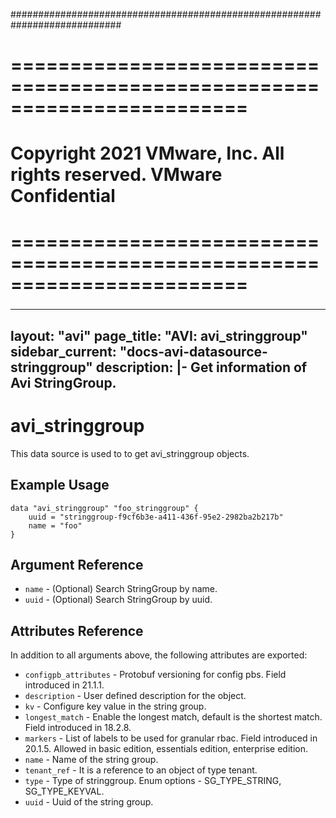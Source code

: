 ############################################################################
# ========================================================================
# Copyright 2021 VMware, Inc.  All rights reserved. VMware Confidential
# ========================================================================
###

<!--
    Copyright 2021 VMware, Inc.
    SPDX-License-Identifier: Mozilla Public License 2.0
-->
---
layout: "avi"
page_title: "AVI: avi_stringgroup"
sidebar_current: "docs-avi-datasource-stringgroup"
description: |-
  Get information of Avi StringGroup.
---

# avi_stringgroup

This data source is used to to get avi_stringgroup objects.

## Example Usage

```hcl
data "avi_stringgroup" "foo_stringgroup" {
    uuid = "stringgroup-f9cf6b3e-a411-436f-95e2-2982ba2b217b"
    name = "foo"
}
```

## Argument Reference

* `name` - (Optional) Search StringGroup by name.
* `uuid` - (Optional) Search StringGroup by uuid.

## Attributes Reference

In addition to all arguments above, the following attributes are exported:

* `configpb_attributes` - Protobuf versioning for config pbs. Field introduced in 21.1.1.
* `description` - User defined description for the object.
* `kv` - Configure key value in the string group.
* `longest_match` - Enable the longest match, default is the shortest match. Field introduced in 18.2.8.
* `markers` - List of labels to be used for granular rbac. Field introduced in 20.1.5. Allowed in basic edition, essentials edition, enterprise edition.
* `name` - Name of the string group.
* `tenant_ref` - It is a reference to an object of type tenant.
* `type` - Type of stringgroup. Enum options - SG_TYPE_STRING, SG_TYPE_KEYVAL.
* `uuid` - Uuid of the string group.

